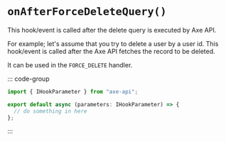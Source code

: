 # `onAfterForceDeleteQuery()`

This hook/event is called after the delete query is executed by Axe API.

For example; let's assume that you try to delete a user by a user id. This hook/event is called after the Axe API fetches the record to be deleted.

It can be used in the `FORCE_DELETE` handler.

::: code-group

```ts [app/v1/Hooks/User/onAfterForceDeleteQuery.ts]
import { IHookParameter } from "axe-api";

export default async (parameters: IHookParameter) => {
  // do something in here
};
```

:::
